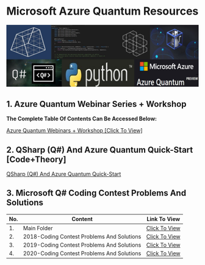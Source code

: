 # Microsoft Azure Quantum Resources

![Azure Header](https://github.com/aryashah2k/Quantum-Computing-Collection-Of-Resources/blob/main/Microsoft%20Azure%20Quantum%20Resources/assets/Azure%20Quantum%20Header.jpg)

## 1. Azure Quantum Webinar Series + Workshop

**The Complete Table Of Contents Can Be Accessed Below:**

<a href="https://github.com/aryashah2k/Quantum-Computing-Collection-Of-Resources/blob/main/Microsoft%20Azure%20Quantum%20Resources/Azure%20Quantum%20Webinar%20Series.md">Azure Quantum Webinars + Workshop [Click To View]</a>

## 2. QSharp (Q#) And Azure Quantum Quick-Start [Code+Theory]

<a href="https://github.com/aryashah2k/Quantum-Computing-Collection-Of-Resources/tree/main/Microsoft%20Azure%20Quantum%20Resources/QSharp%20(Q%23)%20And%20Azure%20Quantum%20Quick-Start">QSharp (Q#) And Azure Quantum Quick-Start</a>

## 3. Microsoft Q# Coding Contest Problems And Solutions

|No.|Content|Link To View|
|--|-----|-----|
|1.|Main Folder|<a href="https://github.com/aryashah2k/Quantum-Computing-Collection-Of-Resources/tree/main/Microsoft%20Azure%20Quantum%20Resources/Microsoft%20Q%23%20Coding%20Contests">Click To View</a>|
|2.|2018-Coding Contest Problems And Solutions|<a href="https://github.com/aryashah2k/Quantum-Computing-Collection-Of-Resources/tree/main/Microsoft%20Azure%20Quantum%20Resources/Microsoft%20Q%23%20Coding%20Contests/Q%23%20Coding%20Contest%20-%202018">Click To View</a>|
|3.|2019-Coding Contest Problems And Solutions|<a href="https://github.com/aryashah2k/Quantum-Computing-Collection-Of-Resources/tree/main/Microsoft%20Azure%20Quantum%20Resources/Microsoft%20Q%23%20Coding%20Contests/Q%23%20Coding%20Contest%20-%202019">Click To View</a>|
|4.|2020-Coding Contest Problems And Solutions|<a href="https://github.com/aryashah2k/Quantum-Computing-Collection-Of-Resources/tree/main/Microsoft%20Azure%20Quantum%20Resources/Microsoft%20Q%23%20Coding%20Contests/Q%23%20Coding%20Contest%20-%202020">Click To View</a>|




